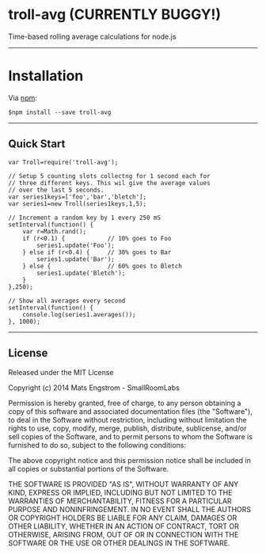 troll-avg (CURRENTLY BUGGY!)
=========
Time-based rolling average calculations for node.js

___

Installation
===============

Via [npm][]:

    $npm install --save troll-avg

---
## Quick Start

	var Troll=require('troll-avg');

    // Setup 5 counting slots collectng for 1 second each for
    // three different keys. This wil give the average values
    // over the last 5 seconds.
    var series1keys=['foo','bar','bletch'];
	var series1=new Troll(series1keys,1,5);

    // Increment a random key by 1 every 250 mS
    setInterval(function() {
        var r=Math.rand();
        if (r<0.1) {            // 10% goes to Foo
            series1.update('Foo');
        } else if (r<0.4) {     // 30% goes to Bar
            series1.update('Bar');
        } else {                // 60% goes to Bletch
            series1.update('Bletch');
        }
    },250);

    // Show all averages every second
    setInterval(function() {
        console.log(series1.averages());
    }, 1000);


---
## License

Released under the MIT License

Copyright (c) 2014 Mats Engstrom - SmallRoomLabs

Permission is hereby granted, free of charge, to any person obtaining a copy
of this software and associated documentation files (the "Software"), to deal
in the Software without restriction, including without limitation the rights
to use, copy, modify, merge, publish, distribute, sublicense, and/or sell
copies of the Software, and to permit persons to whom the Software is
furnished to do so, subject to the following conditions:

The above copyright notice and this permission notice shall be included in
all copies or substantial portions of the Software.

THE SOFTWARE IS PROVIDED "AS IS", WITHOUT WARRANTY OF ANY KIND, EXPRESS OR IMPLIED, INCLUDING BUT NOT LIMITED TO THE WARRANTIES OF MERCHANTABILITY, FITNESS FOR A PARTICULAR PURPOSE AND NONINFRINGEMENT. IN NO EVENT SHALL THE AUTHORS OR COPYRIGHT HOLDERS BE LIABLE FOR ANY CLAIM, DAMAGES OR OTHER LIABILITY, WHETHER IN AN ACTION OF CONTRACT, TORT OR OTHERWISE, ARISING FROM, OUT OF OR IN CONNECTION WITH THE SOFTWARE OR THE USE OR OTHER DEALINGS IN THE SOFTWARE.

[npm]: https://npmjs.org

